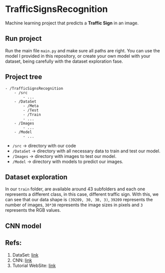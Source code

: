 # TrafficSignsRecognition

Machine learning project that predicts a **Traffic Sign** in an image.  

## Run project

Run the main file `main.py` and make sure all paths are right. You can use the model I provided in this repository, or create your own model with your dataset, being carefully with the dataset exploration fase. 


## Project tree

```
- /TrafficSignsRecognition
    - /src
        - ...
    - /DataSet
        - /Meta
        - /Test
        - /Train
        - ...
    - /Images
        - ...
    - /Model
        - ...

```

- `/src` -> directory with our code
- `/DataSet` -> directory with all necessary data to train and test our model.
- `/Images` -> directory with images to test our model.
- `/Model` -> directory with models to predict our images.


## Dataset exploration
In our `train` folder, are available around 43 subfolders and each one represents a different class, in this case, different traffic sign. With this, we can see that our data shape is `(39209, 30, 30, 3)`, `39209` represents the number of images, `30*30` represents the image sizes in pixels and `3` represents the RGB values.

## CNN model



## Refs:
1. DataSet: [link](https://www.kaggle.com/datasets/meowmeowmeowmeowmeow/gtsrb-german-traffic-sign)
2. CNN: [link](https://www.analyticsvidhya.com/blog/2018/12/guide-convolutional-neural-network-cnn/)
3. Tutorial WebSite: [link](https://www.analyticsvidhya.com/blog/2021/12/traffic-signs-recognition-using-cnn-and-keras-in-python/)

